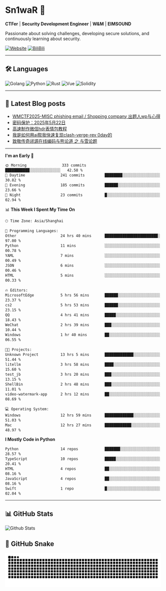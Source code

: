 # Sn1waR 👋

**CTFer** | **Security Development Engineer** | **W&M** | **EIMSOUND**

Passionate about solving challenges, developing secure solutions, and continuously learning about security.

[![Website](https://img.shields.io/website?url=https%3A%2F%2Fwww.snowywar.top)](https://www.snowywar.top) 
[![BiliBili](https://img.shields.io/badge/BiliBili-哔哩哔哩-00A1D6?style=flat&logo=bilibili&logoColor=white)](https://space.bilibili.com/8389161)  

---

## 🛠️ Languages
![Golang](https://img.shields.io/badge/-Golang-00ADD8?style=flat&logo=go&logoColor=white)
![Python](https://img.shields.io/badge/-Python-3776AB?style=flat&logo=python&logoColor=white)
![Rust](https://img.shields.io/badge/-Rust-000000?style=flat&logo=rust&logoColor=white)
![Vue](https://img.shields.io/badge/-Vue.js-4FC08D?style=flat&logo=vue.js&logoColor=white)
![Solidity](https://img.shields.io/badge/-Solidity-363636?style=flat&logo=solidity&logoColor=white)

---
## 📖 Latest Blog posts
<!-- BLOG-POST-LIST:START -->
- [WMCTF2025-MISC phishing email / Shopping company 出题人wp与心得](https://www.snowywar.top/4622.html)
- [密码保护：2025年5月22日](https://www.snowywar.top/4616.html)
- [高速制作微信hdr表情包教程](https://www.snowywar.top/4612.html)
- [我是如何用ai帮我快速复现clash-verge-rev 0day的](https://www.snowywar.top/4595.html)
- [致敬传奇闭源在线编码与熊论道 之 与雪论题](https://www.snowywar.top/4590.html)
<!-- BLOG-POST-LIST:END -->
---
<!--START_SECTION:waka-->
**I'm an Early 🐤** 

```text
🌞 Morning                333 commits         ███████████░░░░░░░░░░░░░░   42.58 % 
🌆 Daytime                241 commits         ████████░░░░░░░░░░░░░░░░░   30.82 % 
🌃 Evening                185 commits         ██████░░░░░░░░░░░░░░░░░░░   23.66 % 
🌙 Night                  23 commits          █░░░░░░░░░░░░░░░░░░░░░░░░   02.94 % 
```


📊 **This Week I Spent My Time On** 

```text
🕑︎ Time Zone: Asia/Shanghai

💬 Programming Languages: 
Other                    24 hrs 40 mins      ████████████████████████░   97.00 % 
Python                   11 mins             ░░░░░░░░░░░░░░░░░░░░░░░░░   00.78 % 
YAML                     7 mins              ░░░░░░░░░░░░░░░░░░░░░░░░░   00.49 % 
JSON                     6 mins              ░░░░░░░░░░░░░░░░░░░░░░░░░   00.46 % 
HTML                     5 mins              ░░░░░░░░░░░░░░░░░░░░░░░░░   00.33 % 

🔥 Editors: 
MicrosoftEdge            5 hrs 56 mins       ██████░░░░░░░░░░░░░░░░░░░   23.37 % 
cs2                      5 hrs 53 mins       ██████░░░░░░░░░░░░░░░░░░░   23.15 % 
QQ                       4 hrs 41 mins       █████░░░░░░░░░░░░░░░░░░░░   18.43 % 
WeChat                   2 hrs 39 mins       ███░░░░░░░░░░░░░░░░░░░░░░   10.44 % 
Windows                  1 hr 40 mins        ██░░░░░░░░░░░░░░░░░░░░░░░   06.55 % 

🐱‍💻 Projects: 
Unknown Project          13 hrs 5 mins       █████████████░░░░░░░░░░░░   51.44 % 
litellm                  3 hrs 58 mins       ████░░░░░░░░░░░░░░░░░░░░░   15.60 % 
test_jb                  3 hrs 20 mins       ███░░░░░░░░░░░░░░░░░░░░░░   13.15 % 
ShellBin                 2 hrs 48 mins       ███░░░░░░░░░░░░░░░░░░░░░░   11.01 % 
video-watermark-app      2 hrs 12 mins       ██░░░░░░░░░░░░░░░░░░░░░░░   08.69 % 

💻 Operating System: 
Windows                  12 hrs 59 mins      █████████████░░░░░░░░░░░░   51.03 % 
Mac                      12 hrs 27 mins      ████████████░░░░░░░░░░░░░   48.97 % 
```

**I Mostly Code in Python** 

```text
Python                   14 repos            ███████░░░░░░░░░░░░░░░░░░   28.57 % 
TypeScript               10 repos            █████░░░░░░░░░░░░░░░░░░░░   20.41 % 
HTML                     4 repos             ██░░░░░░░░░░░░░░░░░░░░░░░   08.16 % 
JavaScript               4 repos             ██░░░░░░░░░░░░░░░░░░░░░░░   08.16 % 
Swift                    1 repo              █░░░░░░░░░░░░░░░░░░░░░░░░   02.04 % 
```




<!--END_SECTION:waka-->
---

## 📊 GitHub Stats
![Github Stats](https://github-readme-stats.vercel.app/api?username=jiayuqi7813&show_icons=true&theme=radical)

## 🐍 GitHub Snake
<picture>
  <source media="(prefers-color-scheme: dark)" srcset="https://raw.githubusercontent.com/jiayuqi7813/jiayuqi7813/output/github-contribution-grid-snake-dark.svg">
  <source media="(prefers-color-scheme: light)" srcset="https://raw.githubusercontent.com/jiayuqi7813/jiayuqi7813/output/github-contribution-grid-snake.svg">
  <img alt="github contribution grid snake animation" src="https://raw.githubusercontent.com/jiayuqi7813/jiayuqi7813/output/github-contribution-grid-snake.svg">
</picture>

